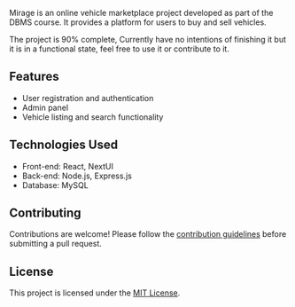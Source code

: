 Mirage is an online vehicle marketplace project developed as part of the DBMS course. It provides a platform for users to buy and sell vehicles.

The project is 90% complete, Currently have no intentions of finishing it but it is in a functional state, feel free to use it or contribute to it.

## Features
- User registration and authentication
- Admin panel
- Vehicle listing and search functionality

## Technologies Used
- Front-end: React, NextUI
- Back-end: Node.js, Express.js
- Database: MySQL

## Contributing
Contributions are welcome! Please follow the [contribution guidelines](CONTRIBUTING.md) before submitting a pull request.

## License
This project is licensed under the [MIT License](LICENSE).